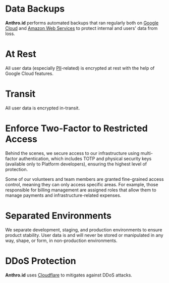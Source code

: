 # Data Backups
**Anthro.id** performs automated backups that ran regularly both on [Google Cloud](https://cloud.google.com) and [Amazon Web Services](https://aws.amazon.com) to protect internal and users' data from loss.

# At Rest
All user data (especially [PII](https://en.wikipedia.org/wiki/Personal_data)-related) is encrypted at rest with the help of Google Cloud features.

# Transit
All user data is encrypted in-transit.

# Enforce Two-Factor to Restricted Access
Behind the scenes, we secure access to our infrastructure using multi-factor authentication, which includes TOTP and physical security keys (available only to Platform developers), ensuring the highest level of protection.

Some of our volunteers and team members are granted fine-grained access control, meaning they can only access specific areas. For example, those responsible for billing management are assigned roles that allow them to manage payments and infrastructure-related expenses.

# Separated Environments
We separate development, staging, and production environments to ensure product stability. User data is and will never be stored or manipulated in any way, shape, or form, in non-production environments.

# DDoS Protection
**Anthro.id** uses [Cloudflare](https://cloudflare.com) to mitigates against DDoS attacks.